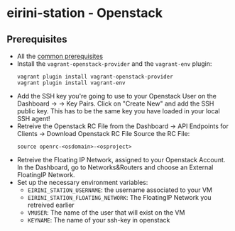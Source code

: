 # eirini-station - Openstack

## Prerequisites

* All the [common prerequisites](./README.md)
* Install the `vagrant-openstack-provider` and the `vagrant-env` plugin:
  ```
  vagrant plugin install vagrant-openstack-provider
  vagrant plugin install vagrant-env
  ```
* Add the SSH key you're going to use to your Openstack User on the Dashboard -> <your Username> -> Key Pairs. 
  Click on "Create New" and add the SSH public key.
  This has to be the same key you have loaded in your local SSH agent!
* Retreive the Openstack RC File from the Dashboard -> API Endpoints for Clients -> Download Openstack RC File
  Source the RC File:
  ```
  source openrc-<osdomain>-<osproject>
  ```
* Retreive the Floating IP Network, assigned to your Openstack Account. In the Dashboard, go to Networks&Routers and choose an External FloatingIP Network.
* Set up the necessary environment variables:
  - `EIRINI_STATION_USERNAME`: the username associated to your VM
  - `EIRINI_STATION_FLOATING_NETWORK`: The FloatingIP Network you retreived earlier
  - `VMUSER`: The name of the user that will exist on the VM
  - `KEYNAME`: The name of your ssh-key in openstack

